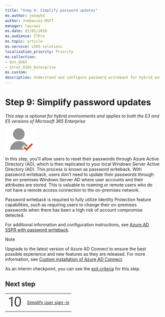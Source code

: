 ```yaml
---
title: "Step 9: Simplify password updates"
ms.author: josephd
author: JoeDavies-MSFT
manager: laurawi
ms.date: 03/01/2018
ms.audience: ITPro
ms.topic: article
ms.service: o365-solutions
localization_priority: Priority
ms.collection: 
- Ent_O365
- Strat_O365_Enterprise
ms.custom:
description: Understand and configure password writeback for hybrid environments.
---
```


# Step 9: Simplify password updates

*This step is optional for hybrid environments and applies to both the E3 and E5 versions of Microsoft 365 Enterprise*

![](./media/deploy-foundation-infrastructure/identity_icon-small.png)

In this step, you'll allow users to reset their passwords through Azure Active Directory (AD), which is then replicated to your local Windows Server Active Directory (AD). This process is known as password writeback. With password writeback, users don’t need to update their passwords through the on-premises Windows Server AD where user accounts and their attributes are stored. This is valuable to roaming or remote users who do not have a remote access connection to the on-premises network.

Password writeback is required to fully utilize Identity Protection feature capabilities, such as requiring users to change their on-premises passwords when there has been a high risk of account compromise detected.

For additional information and configuration instructions, see [Azure AD SSPR with password writeback](https://docs.microsoft.com/azure/active-directory/active-directory-passwords-writeback).

>[!Note]
>Upgrade to the latest version of Azure AD Connect to ensure the best possible experience and new features as they are released. For more information, see [Custom installation of Azure AD Connect](https://docs.microsoft.com/azure/active-directory/connect/active-directory-aadconnect-get-started-custom).
>

As an interim checkpoint, you can see the [exit criteria](identity-exit-criteria.md#crit-identity-pw-writeback) for this step.

## Next step

|||
|:-------|:-----|
|![](./media/stepnumbers/Step10.png)| [Simplify user sign-in](identity-single-sign-on.md) |


